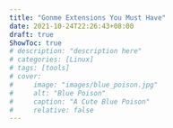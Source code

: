 ```yaml
---
title: "Gonme Extensions You Must Have"
date: 2021-10-24T22:26:43+08:00
draft: true
ShowToc: true
# description: "description here"
# categories: [Linux]
# tags: [tools]
# cover:
#     image: "images/blue_poison.jpg"
#     alt: "Blue Poison"
#     caption: "A Cute Blue Poison"
#     relative: false
---
```


